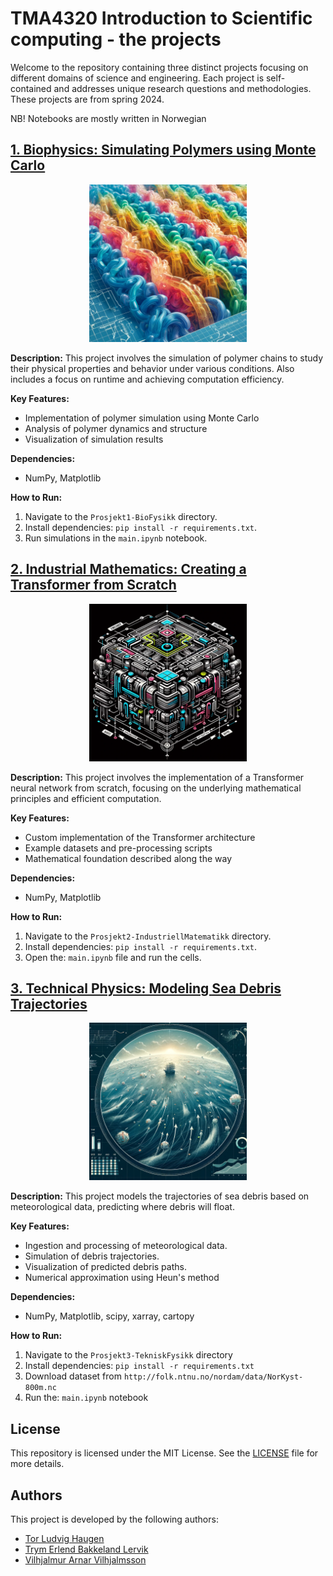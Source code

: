# TMA4320 Introduction to Scientific computing - the projects

Welcome to the repository containing three distinct projects focusing on different domains of science and engineering. Each project is self-contained and addresses unique research questions and methodologies. These projects are from spring 2024.

NB! Notebooks are mostly written in Norwegian


## [1. Biophysics: Simulating Polymers using Monte Carlo](Prosjekt1-BioFysikk)

<p align="center">
  <img src="./images/biophysics_polymer_simulation.png" alt="Polymer Simulation" style="width: 50%; max-width: 300px; height: auto;">
</p>

**Description:**
This project involves the simulation of polymer chains to study their physical properties and behavior under various conditions. Also includes a focus on runtime and achieving computation efficiency.

**Key Features:**

- Implementation of polymer simulation using Monte Carlo
- Analysis of polymer dynamics and structure
- Visualization of simulation results

**Dependencies:**

- NumPy, Matplotlib

**How to Run:**

1. Navigate to the `Prosjekt1-BioFysikk` directory.
2. Install dependencies: `pip install -r requirements.txt`.
3. Run simulations in the `main.ipynb` notebook.

## [2. Industrial Mathematics: Creating a Transformer from Scratch](Prosjekt2-IndustriellMatematikk)

<p align="center">
  <img src="./images/industrial_mathematics_transformer.png" alt="Transformer Architecture" style="width: 50%; max-width: 300px; height: auto;">
</p>

**Description:**
This project involves the implementation of a Transformer neural network from scratch, focusing on the underlying mathematical principles and efficient computation.

**Key Features:**

- Custom implementation of the Transformer architecture
- Example datasets and pre-processing scripts
- Mathematical foundation described along the way

**Dependencies:**

- NumPy, Matplotlib

**How to Run:**

1. Navigate to the `Prosjekt2-IndustriellMatematikk` directory.
2. Install dependencies: `pip install -r requirements.txt`.
3. Open the: `main.ipynb` file and run the cells.

## [3. Technical Physics: Modeling Sea Debris Trajectories](Prosjekt3-TekniskFysikk)

<p align="center">
  <img src="./images/technical_physics_sea_debris.png" alt="Sea Debris Trajectories" style="width: 50%; max-width: 300px; height: auto;">
</p>

**Description:**
This project models the trajectories of sea debris based on meteorological data, predicting where debris will float.

**Key Features:**

- Ingestion and processing of meteorological data.
- Simulation of debris trajectories.
- Visualization of predicted debris paths.
- Numerical approximation using Heun's method

**Dependencies:**

- NumPy, Matplotlib, scipy, xarray, cartopy

**How to Run:**

1. Navigate to the `Prosjekt3-TekniskFysikk` directory
2. Install dependencies: `pip install -r requirements.txt`
3. Download dataset from `http://folk.ntnu.no/nordam/data/NorKyst-800m.nc`
4. Run the: `main.ipynb` notebook

## License

This repository is licensed under the MIT License. See the [LICENSE](LICENSE) file for more details.

## Authors

This project is developed by the following authors:

- [Tor Ludvig Haugen](https://github.com/tlhaugen)
- [Trym Erlend Bakkeland Lervik](https://github.com/EttMolTrym)
- [Vilhjalmur Arnar Vilhjalmsson](https://github.com/villi02)
